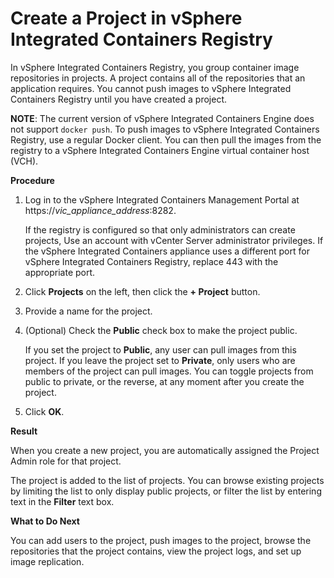 # Create a Project in vSphere Integrated Containers Registry #

In vSphere Integrated Containers Registry, you group container image repositories in projects. A project contains all of the repositories that an application requires. You cannot push images to vSphere Integrated Containers Registry until you have created a project. 

**NOTE**: The current version of vSphere Integrated Containers Engine does not support `docker push`. To push images to vSphere Integrated Containers Registry, use a regular Docker client. You can then pull the images from the registry to a vSphere Integrated Containers Engine virtual container host (VCH).

**Procedure**

1. Log in to the vSphere Integrated Containers Management Portal at https://<i>vic_appliance_address</i>:8282.

   If the registry is configured so that only administrators can create projects,  Use an account with vCenter Server administrator privileges. If the vSphere Integrated Containers appliance uses a different port for vSphere Integrated Containers Registry, replace 443 with the appropriate port.
2. Click **Projects** on the left, then click the **+ Project** button.
3. Provide a name for the project.
4. (Optional) Check the **Public** check box to make the project public.

   If you set the project to **Public**, any user can pull images from this project. If you leave the project set to **Private**, only users who are members of the project can pull images. You can toggle projects from public to private, or the reverse, at any moment after you create the project.
5. Click **OK**.

**Result**

When you create a new project, you are automatically assigned the Project Admin role for that project.

The project is added to the list of projects. You can browse existing projects by limiting the list to only display public projects, or filter the list by entering text in the **Filter** text box.

**What to Do Next**

You can add users to the project, push images to the project, browse the repositories that the project contains, view the project logs, and set up image replication. 
